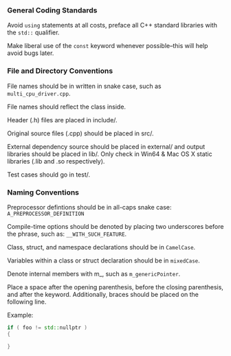 ### General Coding Standards 

Avoid `using` statements at all costs, preface all C++ standard libraries with the `std::` qualifier.

Make liberal use of the `const` keyword whenever possible–this will help avoid bugs later.

### File and Directory Conventions 

File names should be in written in snake case, such as `multi_cpu_driver.cpp`.

File names should reflect the class inside.

Header (.h) files are placed in include/.

Original source files (.cpp) should be placed in src/.

External dependency source should be placed in external/ and output libraries should be placed in lib/. Only check in Win64 & Mac OS X static libraries (.lib and .so respectively). 

Test cases should go in test/.

### Naming Conventions 

Preprocessor defintions should be in all-caps snake case: `A_PREPROCESSOR_DEFINITION`

Compile-time options should be denoted by placing two underscores before the phrase, such as: `__WITH_SUCH_FEATURE`.

Class, struct, and namespace declarations should be in `CamelCase`.

Variables within a class or struct declaration should be in `mixedCase`.

Denote internal members with m_, such as `m_genericPointer`.

Place a space after the opening parenthesis, before the closing parenthesis, and after the keyword. Additionally, braces should be placed on the following line. 

Example: 
```c++
if ( foo != std::nullptr )
{

}
```
